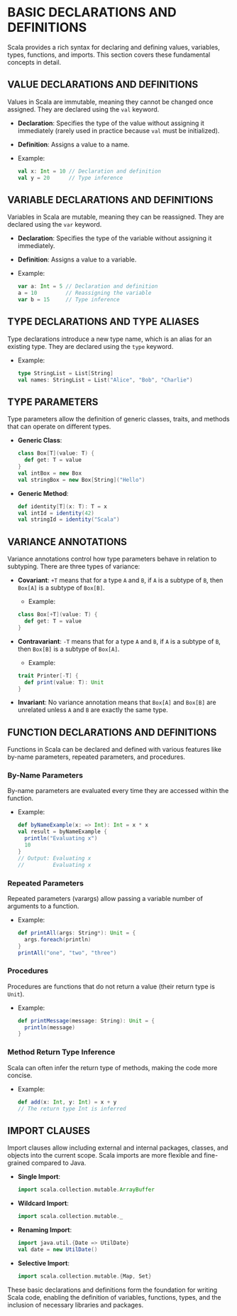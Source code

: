 # BASIC DECLARATIONS AND DEFINITIONS

Scala provides a rich syntax for declaring and defining values, variables, types, functions, and imports. This section covers these fundamental concepts in detail.

## VALUE DECLARATIONS AND DEFINITIONS

Values in Scala are immutable, meaning they cannot be changed once assigned. They are declared using the `val` keyword.

- **Declaration**: Specifies the type of the value without assigning it immediately (rarely used in practice because `val` must be initialized).
- **Definition**: Assigns a value to a name.

- Example:
  ```scala
  val x: Int = 10 // Declaration and definition
  val y = 20      // Type inference
  ```

## VARIABLE DECLARATIONS AND DEFINITIONS

Variables in Scala are mutable, meaning they can be reassigned. They are declared using the `var` keyword.

- **Declaration**: Specifies the type of the variable without assigning it immediately.
- **Definition**: Assigns a value to a variable.

- Example:
  ```scala
  var a: Int = 5 // Declaration and definition
  a = 10         // Reassigning the variable
  var b = 15     // Type inference
  ```

## TYPE DECLARATIONS AND TYPE ALIASES

Type declarations introduce a new type name, which is an alias for an existing type. They are declared using the `type` keyword.

- Example:
  ```scala
  type StringList = List[String]
  val names: StringList = List("Alice", "Bob", "Charlie")
  ```

## TYPE PARAMETERS

Type parameters allow the definition of generic classes, traits, and methods that can operate on different types.

- **Generic Class**:
  ```scala
  class Box[T](value: T) {
    def get: T = value
  }
  val intBox = new Box 
  val stringBox = new Box[String]("Hello")
  ```

- **Generic Method**:
  ```scala
  def identity[T](x: T): T = x
  val intId = identity(42)
  val stringId = identity("Scala")
  ```

## VARIANCE ANNOTATIONS

Variance annotations control how type parameters behave in relation to subtyping. There are three types of variance:

- **Covariant**: `+T` means that for a type `A` and `B`, if `A` is a subtype of `B`, then `Box[A]` is a subtype of `Box[B]`.
   * Example:
    ```scala
    class Box[+T](value: T) {
      def get: T = value
    }
    ```

- **Contravariant**: `-T` means that for a type `A` and `B`, if `A` is a subtype of `B`, then `Box[B]` is a subtype of `Box[A]`.
   * Example:
    ```scala
    trait Printer[-T] {
      def print(value: T): Unit
    }
    ```

- **Invariant**: No variance annotation means that `Box[A]` and `Box[B]` are unrelated unless `A` and `B` are exactly the same type.

## FUNCTION DECLARATIONS AND DEFINITIONS

Functions in Scala can be declared and defined with various features like by-name parameters, repeated parameters, and procedures.

### By-Name Parameters

By-name parameters are evaluated every time they are accessed within the function.

- Example:
  ```scala
  def byNameExample(x: => Int): Int = x * x
  val result = byNameExample {
    println("Evaluating x")
    10
  }
  // Output: Evaluating x
  //         Evaluating x
  ```

### Repeated Parameters

Repeated parameters (varargs) allow passing a variable number of arguments to a function.

- Example:
  ```scala
  def printAll(args: String*): Unit = {
    args.foreach(println)
  }
  printAll("one", "two", "three")
  ```

### Procedures

Procedures are functions that do not return a value (their return type is `Unit`).

- Example:
  ```scala
  def printMessage(message: String): Unit = {
    println(message)
  }
  ```

### Method Return Type Inference

Scala can often infer the return type of methods, making the code more concise.

- Example:
  ```scala
  def add(x: Int, y: Int) = x + y
  // The return type Int is inferred
  ```

## IMPORT CLAUSES

Import clauses allow including external and internal packages, classes, and objects into the current scope. Scala imports are more flexible and fine-grained compared to Java.

- **Single Import**: 
  ```scala
  import scala.collection.mutable.ArrayBuffer
  ```

- **Wildcard Import**: 
  ```scala
  import scala.collection.mutable._
  ```

- **Renaming Import**: 
  ```scala
  import java.util.{Date => UtilDate}
  val date = new UtilDate()
  ```

- **Selective Import**: 
  ```scala
  import scala.collection.mutable.{Map, Set}
  ```

These basic declarations and definitions form the foundation for writing Scala code, enabling the definition of variables, functions, types, and the inclusion of necessary libraries and packages.
